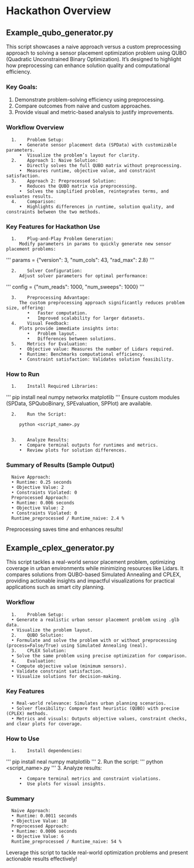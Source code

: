 # Hackathon Overview

## Example_qubo_generator.py

This script showcases a naive approach versus a custom preprocessing approach to solving a sensor placement optimization problem using QUBO (Quadratic Unconstrained Binary Optimization). It’s designed to highlight how preprocessing can enhance solution quality and computational efficiency.

   ### Key Goals:

1.	Demonstrate problem-solving efficiency using preprocessing.
2.	Compare outcomes from naive and custom approaches.
3.	Provide visual and metric-based analysis to justify improvements.

   ### Workflow Overview

      1.	Problem Setup:
         •	Generate sensor placement data (SPData) with customizable parameters.
         •	Visualize the problem’s layout for clarity.
      2.	Approach 1: Naive Solution:
         •	Directly solves the full QUBO matrix without preprocessing.
         •	Measures runtime, objective value, and constraint satisfaction.
      3.	Approach 2: Preprocessed Solution:
         •	Reduces the QUBO matrix via preprocessing.
         •	Solves the simplified problem, reintegrates terms, and evaluates results.
      4.	Comparison:
         •	Highlights differences in runtime, solution quality, and constraints between the two methods.

   ### Key Features for Hackathon Use

      1.	Plug-and-Play Problem Generation:
         Modify parameters in params to quickly generate new sensor placement problems:
'''
         params = {"version": 3, "num_cols": 43, "rad_max": 2.8}
'''

      2.	Solver Configuration:
         Adjust solver parameters for optimal performance:
'''
         config = {"num_reads": 1000, "num_sweeps": 1000}
'''

      3.	Preprocessing Advantage:
         The custom preprocessing approach significantly reduces problem size, offering:
            •	Faster computation.
            •	Improved scalability for larger datasets.
      4.	Visual Feedback:
         Plots provide immediate insights into:
            •	Problem layout.
            •	Differences between solutions.
      5.	Metrics for Evaluation:
         •	Objective value: Measures the number of Lidars required.
         •	Runtime: Benchmarks computational efficiency.
         •	Constraint satisfaction: Validates solution feasibility.

   ### How to Run

      1.	Install Required Libraries:
'''
         pip install neal numpy networkx matplotlib
'''
         Ensure custom modules (SPData, SPQuboBinary, SPEvaluation, SPPlot) are available.

      2.	Run the Script:

         python <script_name>.py


      3.	Analyze Results:
         •	Compare terminal outputs for runtimes and metrics.
         •	Review plots for solution differences.

   ### Summary of Results (Sample Output)

      Naive Approach:
      •	Runtime: 0.25 seconds
      •	Objective Value: 2
      •	Constraints Violated: 0
      Preprocessed Approach:
      •	Runtime: 0.006 seconds
      •	Objective Value: 2
      •	Constraints Violated: 0
      Runtime_preprocessed / Runtime_naive: 2.4 %

   Preprocessing saves time and enhances results!

## Example_cplex_generator.py

   This script tackles a real-world sensor placement problem, optimizing coverage in urban environments while minimizing resources like Lidars. It compares solutions from QUBO-based Simulated Annealing and CPLEX, providing actionable insights and impactful visualizations for practical applications such as smart city planning.

   ### Workflow

      1.	Problem Setup:
      •	Generate a realistic urban sensor placement problem using .glb data.
      •	Visualize the problem layout.
      2.	QUBO Solution:
      •	Formulate and solve the problem with or without preprocessing (process=False/True) using Simulated Annealing (neal).
      3.	CPLEX Solution:
      •	Solve the same problem using precise optimization for comparison.
      4.	Evaluation:
      •	Compute objective value (minimum sensors).
      •	Validate constraint satisfaction.
      •	Visualize solutions for decision-making.

   ### Key Features

      •	Real-world relevance: Simulates urban planning scenarios.
      •	Solver flexibility: Compare fast heuristic (QUBO) with precise (CPLEX) methods.
      •	Metrics and visuals: Outputs objective values, constraint checks, and clear plots for coverage.

   ### How to Use

      1.	Install dependencies:
'''
         pip install neal numpy matplotlib
'''
      2.	Run the script:
'''
         python <script_name>.py
'''
      3.	Analyze results:

         •	Compare terminal metrics and constraint violations.
         •	Use plots for visual insights.

   ### Summary

      Naive Approach:
      •	Runtime: 0.0011 seconds
      •	Objective Value: 10
      Preprocessed Approach:
      •	Runtime: 0.0006 seconds
      •	Objective Value: 6
      Runtime_preprocessed / Runtime_naive: 54 %

   Leverage this script to tackle real-world optimization problems and present actionable results effectively!
